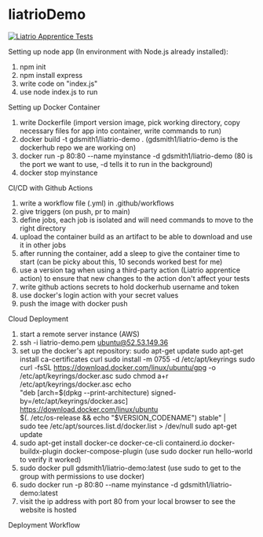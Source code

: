 # liatrioDemo
[![Liatrio Apprentice Tests](https://github.com/gdsmith1/liatrioDemo/actions/workflows/main.yml/badge.svg)](https://github.com/gdsmith1/liatrioDemo/actions/workflows/main.yml)

Setting up node app (In environment with Node.js already installed):
1) npm init 
2) npm install express
3) write code on "index.js"
4) use node index.js to run

Setting up Docker Container
1) write Dockerfile (import version image, pick working directory, copy necessary files for app into container, write commands to run)
2) docker build -t gdsmith1/liatrio-demo . (gdsmith1/liatrio-demo is the dockerhub repo we are working on)
3) docker run -p 80:80 --name myinstance -d gdsmith1/liatrio-demo (80 is the port we want to use, -d tells it to run in the background)
4) docker stop myinstance

CI/CD with Github Actions
1) write a workflow file (.yml) in .github/workflows
2) give triggers (on push, pr to main)
3) define jobs, each job is isolated and will need commands to move to the right directory
4) upload the container build as an artifact to be able to download and use it in other jobs
5) after running the container, add a sleep to give the container time to start (can be picky about this, 10 seconds worked best for me)
6) use a version tag when using a third-party action (Liatrio apprentice action) to ensure that new changes to the action don't affect your tests
7) write github actions secrets to hold dockerhub username and token
8) use docker's login action with your secret values
8) push the image with docker push

Cloud Deployment
1) start a remote server instance (AWS)
2) ssh -i liatrio-demo.pem ubuntu@52.53.149.36
3) set up the docker's apt repository:
sudo apt-get update
sudo apt-get install ca-certificates curl
sudo install -m 0755 -d /etc/apt/keyrings
sudo curl -fsSL https://download.docker.com/linux/ubuntu/gpg -o /etc/apt/keyrings/docker.asc
sudo chmod a+r /etc/apt/keyrings/docker.asc
echo \
  "deb [arch=$(dpkg --print-architecture) signed-by=/etc/apt/keyrings/docker.asc] https://download.docker.com/linux/ubuntu \
  $(. /etc/os-release && echo "$VERSION_CODENAME") stable" | \
  sudo tee /etc/apt/sources.list.d/docker.list > /dev/null
sudo apt-get update
4) sudo apt-get install docker-ce docker-ce-cli containerd.io docker-buildx-plugin docker-compose-plugin (use sudo docker run hello-world to verify it worked)
5) sudo docker pull gdsmith1/liatrio-demo:latest (use sudo to get to the group with permissions to use docker)
6) sudo docker run -p 80:80 --name myinstance -d gdsmith1/liatrio-demo:latest
7) visit the ip address with port 80 from your local browser to see the website is hosted

Deployment Workflow